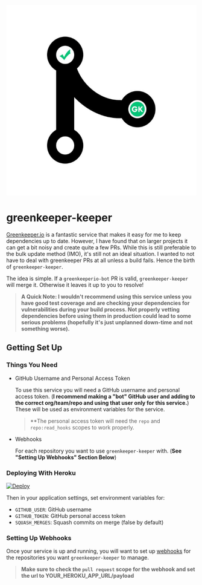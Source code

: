 ![greenkeeper-keeper](./assets/greenkeeper-keeper-bot.jpg)

# greenkeeper-keeper

[Greenkeeper.io](https://greenkeeper.io/) is a fantastic service that makes it easy for me to keep dependencies up to date. However, I have found that on larger projects it can get a bit noisy and create quite a few PRs. While this is still preferable to the bulk update method (IMO), it's still not an ideal situation. I wanted to not have to deal with greenkeeper PRs at all unless a build fails. Hence the birth of `greenkeeper-keeper`.

The idea is simple. If a `greenkeeperio-bot` PR is valid, `greenkeeper-keeper` will merge it. Otherwise it leaves it up to you to resolve!

> **A Quick Note: I wouldn't recommend using this service unless you have good test coverage and are checking your dependencies for vulnerabilities during your build process. Not properly vetting dependencies before using them in production could lead to some serious problems (hopefully it's just unplanned down-time and not something worse).**

## Getting Set Up

### Things You Need

- GitHub Username and Personal Access Token

  To use this service you will need a GitHub username and personal access token. (**I recommend making a "bot" GitHub user and adding to the correct org/team/repo and using that user only for this service.**) These will be used as environment variables for the service.

  > **The personal access token will need the `repo` and `repo:read_hooks` scopes to work properly.

- Webhooks

  For each repository you want to use `greenkeeper-keeper` with. (**See "Setting Up Webhooks" Section Below**)


### Deploying With Heroku

[![Deploy](https://www.herokucdn.com/deploy/button.svg)](https://heroku.com/deploy)

Then in your application settings, set environment variables for:

- `GITHUB_USER`: GitHub username
- `GITHUB_TOKEN`: GitHub personal access token
- `SQUASH_MERGES`: Squash commits on merge (false by default)

### Setting Up Webhooks

Once your service is up and running, you will want to set up [webhooks](https://developer.github.com/webhooks) for the repositories you want `greenkeeper-keeper` to manage.

> **Make sure to check the `pull request` scope for the webhook and set the url to YOUR_HEROKU_APP_URL/payload**
